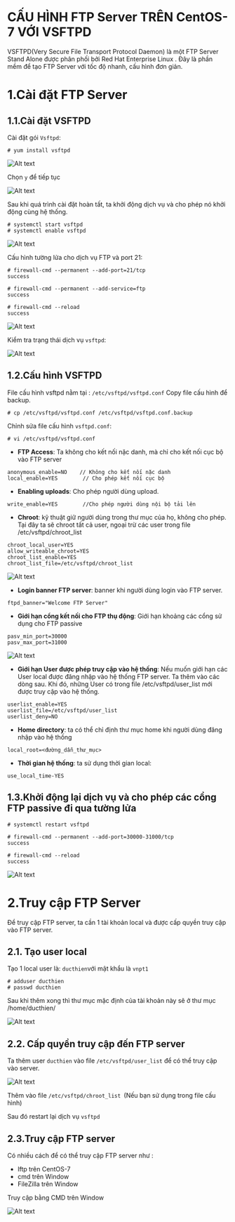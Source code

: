 # CẤU HÌNH FTP Server TRÊN CentOS-7 VỚI VSFTPD
VSFTPD(Very Secure File Transport Protocol Daemon) là một FTP Server Stand Alone được phân phối bởi Red Hat Enterprise Linux .
Đây là phần mềm để tạo FTP Server với tốc độ nhanh, cấu hình đơn giản.

# 1.Cài đặt FTP Server
## 1.1.Cài đặt VSFTPD

Cài đặt gói `Vsftpd`:

```
# yum install vsftpd
```

![Alt text](../imgs/4.png)

Chọn `y` để tiếp tục 

![Alt text](../imgs/5.png)

Sau khi quá trình cài đặt hoàn tất, ta khởi động dịch vụ và cho phép nó khởi động cùng hệ thống.

```
# systemctl start vsftpd
# systemctl enable vsftpd
```

![Alt text](../imgs/6.png)

Cấu hình tường lửa cho dịch vụ FTP và port 21:

```
# firewall-cmd --permanent --add-port=21/tcp
success

# firewall-cmd --permanent --add-service=ftp
success

# firewall-cmd --reload
success

```
![Alt text](../imgs/7.png)

Kiểm tra trạng thái dịch vụ `vsftpd`:

![Alt text](../imgs/8.png)

## 1.2.Cấu hình VSFTPD

File cấu hình vsftpd nằm tại : `/etc/vsftpd/vsftpd.conf`
Copy file cấu hình để backup.

```
# cp /etc/vsftpd/vsftpd.conf /etc/vsftpd/vsftpd.conf.backup
```

Chỉnh sửa file cấu hình `vsftpd.conf`:

```
# vi /etc/vsftpd/vsftpd.conf
```

- **FTP Access**: Ta không cho kết nối nặc danh, mà chỉ cho kết nối cục bộ vào FTP server

```
anonymous_enable=NO    // Không cho kết nối nặc danh 
local_enable=YES        // Cho phép kết nối cục bộ
```

- **Enabling uploads**: Cho phép người dùng upload.

```
write_enable=YES        //Cho phép người dùng nội bộ tải lên
```

- **Chroot**: kỹ thuật giữ người dùng trong thư mục của họ, không cho phép. Tại đây ta sẽ chroot tất cả user, ngoại trừ các user trong file /etc/vsftpd/chroot_list


```
chroot_local_user=YES
allow_writeable_chroot=YES
chroot_list_enable=YES
chroot_list_file=/etc/vsftpd/chroot_list

```
![Alt text](../imgs/10.png)

- **Login banner FTP server**: banner khi người dùng login vào FTP server.


```
ftpd_banner="Welcome FTP Server"
```


- **Giới hạn cổng kết nối cho FTP thụ động**: Giới hạn khoảng các cổng sử dụng cho FTP passive


```
pasv_min_port=30000
pasv_max_port=31000

```

![Alt text](../imgs/11.png)


- **Giới hạn User được phép truy cập vào hệ thống**: Nếu muốn giới hạn các User local được đăng nhập vào hệ thống FTP server. Ta thêm vào các dòng sau. Khi đó, những User có trong file /etc/vsftpd/user_list mới được truy cập vào hệ thống.


```
userlist_enable=YES
userlist_file=/etc/vsftpd/user_list
userlist_deny=NO
```

- **Home directory**: ta có thể chỉ định thư mục home khi người dùng đăng nhập vào hệ thống

```
local_root=<đường_dẫn_thư_mục>
```

- **Thời gian hệ thống**: ta sử dụng thời gian local:

```
use_local_time-YES
```

## 1.3.Khởi động lại dịch vụ và cho phép các cổng FTP passive đi qua tường lửa

```
# systemctl restart vsftpd

# firewall-cmd --permanent --add-port=30000-31000/tcp
success

# firewall-cmd --reload
success
```
![Alt text](../imgs/12.png)


# 2.Truy cập FTP Server

Để truy cập FTP server, ta cần 1 tài khoản local và được cấp quyền truy cập vào FTP server.



## 2.1. Tạo user local

Tạo 1 local user là: `ducthien`với mật khẩu là `vnpt1`

```
# adduser ducthien
# passwd ducthien
```

Sau khi thêm xong thì thư mục mặc định của tài khoản này sẽ ở thư mục /home/ducthien/

![Alt text](../imgs/13.png)

## 2.2. Cấp quyền truy cập đến FTP server

Ta thêm user `ducthien` vào file `/etc/vsftpd/user_list` để có thể truy cập vào server.


![Alt text](../imgs/14.png)

Thêm vào file `/etc/vsftpd/chroot_list `(Nếu bạn sử dụng trong file cấu hình)

Sau đó restart lại dịch vụ `vsftpd`

## 2.3.Truy cập FTP server

Có nhiều cách để có thể truy cập FTP server như :

- lftp trên CentOS-7
- cmd trên Window
- FileZilla trên Window

Truy cập bằng CMD trên Window

![Alt text](../imgs/15.png)

